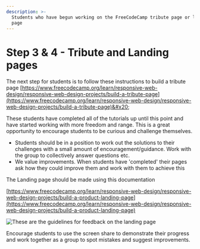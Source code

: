 ```yaml
---
description: >-
  Students who have begun working on the FreeCodeCamp tribute page or landing
  page
---
```


# Step 3 & 4 - Tribute and Landing pages

The next step for students is to follow these instructions to build a tribute page [https://www.freecodecamp.org/learn/responsive-web-design/responsive-web-design-projects/build-a-tribute-page](https://www.freecodecamp.org/learn/responsive-web-design/responsive-web-design-projects/build-a-tribute-page)&#x20;

These students have completed all of the tutorials up until this point and have started working with more freedom and range. This is a great opportunity to encourage students to be curious and challenge themselves.

* Students should be in a position to work out the solutions to their challenges with a small amount of encouragement/guidance. Work with the group to collectively answer questions etc.&#x20;
* We value improvements. When students have 'completed' their pages ask how they could improve them and work with them to achieve this

The Landing page should be made using this documentation

[https://www.freecodecamp.org/learn/responsive-web-design/responsive-web-design-projects/build-a-product-landing-page](https://www.freecodecamp.org/learn/responsive-web-design/responsive-web-design-projects/build-a-product-landing-page)

![These are the guidelines for feedback on the landing page](<../../.gitbook/assets/image (2).png>)

Encourage students to use the screen share to demonstrate their progress and work together as a group to spot mistakes and suggest improvements.
